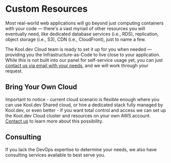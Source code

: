 # Custom Resources

Most real-world web applications will go beyond just computing containers with your code — there's a vast myriad of other resources you will eventually need, like dedicated database services (i.e., RDS), replication, object storage (i.e., S3), CDN (i.e., CloudFront), just to name a few.

The Kool.dev Cloud team is ready to set it up for you when needed — providing you the Infrastructure-as-Code to live close to your application. While this is not built into our panel for self-service usage yet, you can just [contact us via email with your needs](mailto:contact@kool.dev), and we will work through your request.

## Bring Your Own Cloud

Important to notice - current cloud scenario is flexible enough where you can use Kool.dev Shared cloud, or hire a dedicated stack fully managed by Kool.dev, or even better - if you want total control and access we can set up the Kool.dev Cloud cluster and resources on your own AWS account. [Contact us](mailto:contact@kool.dev) to learn more about this possibility.

## Consulting

If you lack the DevOps expertise to determine your needs, we also have consulting services available to best serve you.
